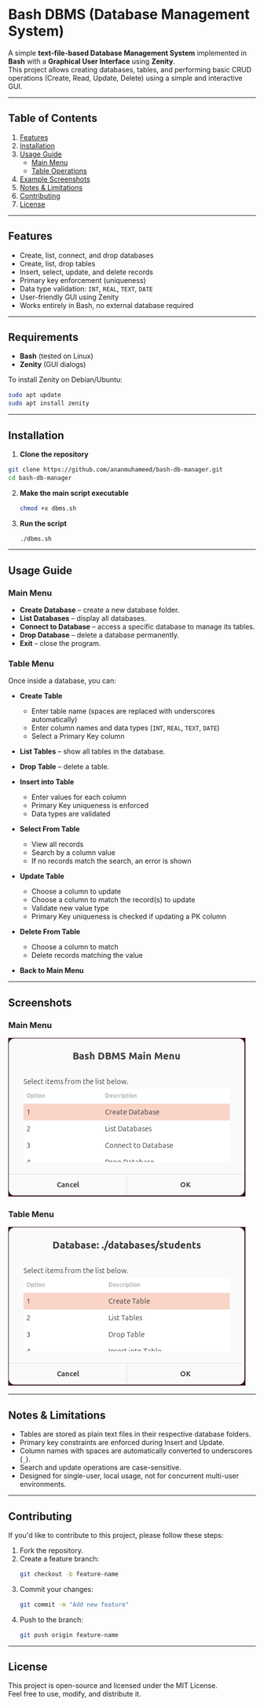 # **Bash DBMS (Database Management System)**

A simple **text-file-based Database Management System** implemented in **Bash** with a **Graphical User Interface** using **Zenity**.  
This project allows creating databases, tables, and performing basic CRUD operations (Create, Read, Update, Delete) using a simple and interactive GUI.

---

## **Table of Contents**
1. [Features](#features)  
2. [Installation](#installation)  
3. [Usage Guide](#usage-guide)  
    - [Main Menu](#main-menu)  
    - [Table Operations](#table-menu)  
4. [Example Screenshots](#screenshots)  
5. [Notes & Limitations](#notes--limitations)  
6. [Contributing](#contributing)  
7. [License](#license)  

---

## **Features**
- Create, list, connect, and drop databases  
- Create, list, drop tables  
- Insert, select, update, and delete records  
- Primary key enforcement (uniqueness)  
- Data type validation: `INT`, `REAL`, `TEXT`, `DATE`  
- User-friendly GUI using Zenity  
- Works entirely in Bash, no external database required  

---
## Requirements

- **Bash** (tested on Linux)
- **Zenity** (GUI dialogs)
  
To install Zenity on Debian/Ubuntu:

```bash
sudo apt update
sudo apt install zenity
```

---

## **Installation**
1. **Clone the repository**

```bash
git clone https://github.com/ananmuhameed/bash-db-manager.git
cd bash-db-manager
```
2. **Make the main script executable**
   
   ```bash
   chmod +x dbms.sh
   ```
3. **Run the script**
   ```bash
   ./dbms.sh
   ```
---

## Usage Guide

### Main Menu

- **Create Database** – create a new database folder.  
- **List Databases** – display all databases.  
- **Connect to Database** – access a specific database to manage its tables.  
- **Drop Database** – delete a database permanently.  
- **Exit** – close the program.  

### Table Menu

Once inside a database, you can:

- **Create Table**  
  - Enter table name (spaces are replaced with underscores automatically)  
  - Enter column names and data types (`INT`, `REAL`, `TEXT`, `DATE`)  
  - Select a Primary Key column  

- **List Tables** – show all tables in the database.  

- **Drop Table** – delete a table.  

- **Insert into Table**  
  - Enter values for each column  
  - Primary Key uniqueness is enforced  
  - Data types are validated  

- **Select From Table**  
  - View all records  
  - Search by a column value  
  - If no records match the search, an error is shown  

- **Update Table**  
  - Choose a column to update  
  - Choose a column to match the record(s) to update  
  - Validate new value type  
  - Primary Key uniqueness is checked if updating a PK column  

- **Delete From Table**  
  - Choose a column to match  
  - Delete records matching the value  

- **Back to Main Menu**

---

## Screenshots

### Main Menu
![Main Menu](./screenshots/main_menu.png)

### Table Menu
![Table Menu](./screenshots/table_menu.png)

---

## Notes & Limitations

- Tables are stored as plain text files in their respective database folders.  
- Primary key constraints are enforced during Insert and Update.  
- Column names with spaces are automatically converted to underscores (`_`).  
- Search and update operations are case-sensitive.  
- Designed for single-user, local usage, not for concurrent multi-user environments.

---

## Contributing

If you'd like to contribute to this project, please follow these steps:

1. Fork the repository.
2. Create a feature branch:
   ```bash
   git checkout -b feature-name
3. Commit your changes:
   ```bash
   git commit -m "Add new feature"
   ```
4. Push to the branch:
   ```bash
   git push origin feature-name
   ```
---

## License

This project is open-source and licensed under the MIT License.  
Feel free to use, modify, and distribute it.


